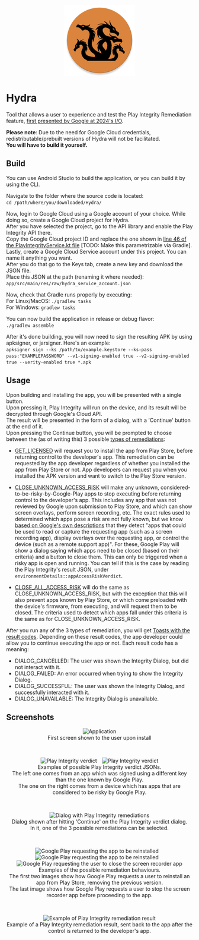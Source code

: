 <p align="center" width="100%">
  <img src="https://github.com/linuxct/hydra/blob/main/app/src/main/res/mipmap-xxxhdpi/ic_launcher_round.webp?raw=true" alt="logo"></img><br/>
</p>

# Hydra

Tool that allows a user to experience and test the Play Integrity Remediation feature, [first presented by Google at 2024's I/O](https://io.google/2024/explore/f757438a-844f-4c59-8dd4-9a5580a5e23d/).  

**Please note**: Due to the need for Google Cloud credentials, redistributable/prebuilt versions of Hydra will not be facilitated.  
**You will have to build it yourself.**

## Build

You can use Android Studio to build the application, or you can build it by using the CLI.  

Navigate to the folder where the source code is located:  
```cd /path/where/you/downloaded/Hydra/```  

Now, login to Google Cloud using a Google account of your choice. While doing so, create a Google Cloud project for Hydra.  
After you have selected the project, go to the API library and enable the Play Integrity API there.  
Copy the Google Cloud project ID and replace the one shown in [line 46 of the PlayIntegrityService.kt file](https://github.com/linuxct/hydra/blob/main/app/src/main/kotlin/space/linuxct/hydra/integrity/PlayIntegrityService.kt#L46) [TODO: Make this parametrizable via Gradle].  
Lastly, create a Google Cloud Service account under this project. You can name it anything you want.   
After you do that go to the Keys tab, create a new key and download the JSON file.  
Place this JSON at the path (renaming it where needed): `app/src/main/res/raw/hydra_service_account.json`  

Now, check that Gradle runs properly by executing:  
For Linux/MacOS: `./gradlew tasks`  
For Windows: `gradlew tasks`  

You can now build the application in release or debug flavor:   
`./gradlew assemble`  

After it's done building, you will now need to sign the resulting APK by using apksigner, or jarsigner. Here's an example:  
```apksigner sign --ks /path/to/example.keystore --ks-pass pass:"EXAMPLEPASSWORD" --v1-signing-enabled true --v2-signing-enabled true --verity-enabled true *.apk```

## Usage
Upon building and installing the app, you will be presented with a single button.  
Upon pressing it, Play Integrity will run on the device, and its result will be decrypted through Google's Cloud API.  
The result will be presented in the form of a dialog, with a 'Continue' button at the end of it.  
Upon pressing the Continue button, you will be prompted to choose between the (as of writing this) 3 possible [types of remediations](https://developer.android.com/google/play/integrity/remediation):

- [GET_LICENSED](https://developer.android.com/google/play/integrity/remediation#get-licensed-dialog) will request you to install the app from Play Store, before returning control to the developer's app. This remediation can be requested by the app developer regardless of whether you installed the app from Play Store or not. App developers can request you  when you installed the APK version and want to switch to the Play Store version.
  
- [CLOSE_UNKNOWN_ACCESS_RISK](https://developer.android.com/google/play/integrity/remediation#close-unknown-access-risk-dialog) will make any unknown, considered-to-be-risky-by-Google-Play apps to stop executing before returning control to the developer's app. This includes any app that was not reviewed by Google upon submission to Play Store, and which can show screen overlays, perform screen recording, etc. The exact rules used to determined which apps pose a risk are not fully known, but we know [based on Google's own descriptions](https://github.com/googleapis/google-api-dotnet-client/blob/main/DiscoveryJson/playintegrity.v1.json#L250-L257) that they detect "apps that could be used to read or capture the requesting app (such as a screen recording app), display overlays over the requesting app, or control the device (such as a remote support app)". For these, Google Play will show a dialog saying which apps need to be closed (based on their criteria) and a button to close them. This can only be triggered when a risky app is open and running. You can tell if this is the case by reading the Play Integrity's result JSON, under `environmentDetails::appAccessRiskVerdict`.
  
- [CLOSE_ALL_ACCESS_RISK](https://developer.android.com/google/play/integrity/remediation#close-all-access-risk-dialog) will do the same as CLOSE_UNKNOWN_ACCESS_RISK, but with the exception that this will also prevent apps known by Play Store, or which come preloaded with the device's firmware, from executing, and will request them to be closed. The criteria used to detect which apps fall under this criteria is the same as for CLOSE_UNKNOWN_ACCESS_RISK.

After you run any of the 3 types of remediation, you will get [Toasts with the result codes](https://developer.android.com/google/play/integrity/reference/com/google/android/play/core/integrity/model/IntegrityDialogResponseCode). Depending on these result codes, the app developer could allow you to continue executing the app or not. Each result code has a meaning:
- DIALOG_CANCELLED: The user was shown the Integrity Dialog, but did not interact with it.
- DIALOG_FAILED: An error occurred when trying to show the Integrity Dialog.
- DIALOG_SUCCESSFUL: The user was shown the Integrity Dialog, and successfully interacted with it.
- DIALOG_UNAVAILABLE: The Integrity Dialog is unavailable.

## Screenshots
<p align="center" width="100%">
  <img width="30%" src="https://github.com/linuxct/hydra/blob/main/assets/1.png" alt="Application"></img><br/>
  First screen shown to the user upon install
</p>
<br/>

<p align="center" width="100%">
  <img width="30%" src="https://github.com/linuxct/hydra/blob/main/assets/2.png" alt="Play Integrity verdict"></img>&emsp;<img width="30%" src="https://github.com/linuxct/hydra/blob/main/assets/6.png" alt="Play Integrity verdict"></img><br/>
  Examples of possible Play Integrity verdict JSONs. <br/>
  The left one comes from an app which was signed using a different key than the one known by Google Play. <br/>
  The one on the right comes from a device which has apps that are considered to be risky by Google Play.
</p>
<br/>

<p align="center" width="100%">
  <img width="30%" src="https://github.com/linuxct/hydra/blob/main/assets/3.png" alt="Dialog with Play Integrity remediations"></img><br/>
  Dialog shown after hitting 'Continue' on the Play Integrity verdict dialog.<br/>
  In it, one of the 3 possible remediations can be selected.
</p>
<br/>

<p align="center" width="100%">
  <img width="30%" src="https://github.com/linuxct/hydra/blob/main/assets/4.png" alt="Google Play requesting the app to be reinstalled"></img>&emsp;<img width="30%" src="https://github.com/linuxct/hydra/blob/main/assets/5.png" alt="Google Play requesting the app to be reinstalled"></img>&emsp;<img width="30%" src="https://github.com/linuxct/hydra/blob/main/assets/7.png" alt="Google Play requesting the user to close the screen recorder app"></img><br/>
  Examples of the possible remediation behaviours. <br/>
  The first two images show how Google Play requests a user to reinstall an app from Play Store, removing the previous version. <br/>
  The last image shows how Google Play requests a user to stop the screen recorder app before proceeding to the app.
</p>
<br/>

<p align="center" width="100%">
  <img width="30%" src="https://github.com/linuxct/hydra/blob/main/assets/8.png" alt="Example of Play Integrity remediation result"></img><br/>
  Example of a Play Integrity remediation result, sent back to the app after the control is returned to the developer's app.
</p>
<br/>

